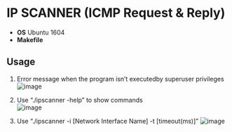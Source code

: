 # IP SCANNER (ICMP Request & Reply)
- **OS** Ubuntu 1604
- **Makefile**
## Usage
1. Error message when the program isn’t executedby superuser privileges   
![image](https://user-images.githubusercontent.com/75157669/118087395-16295180-b3f8-11eb-9a7b-ea1b17684204.png)

2. Use “./ipscanner -help” to show commands    
![image](https://user-images.githubusercontent.com/75157669/118087245-d6626a00-b3f7-11eb-88e6-e95ded397b13.png)

3. Use “./ipscanner -i [Network Interface Name] -t [timeout(ms)]” 
![image](https://user-images.githubusercontent.com/75157669/118087899-d57e0800-b3f8-11eb-9293-eac64defdb53.png)

